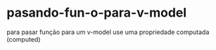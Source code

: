 # pasando-fun-o-para-v-model

para pasar função para um v-model use uma propriedade computada (computed)
